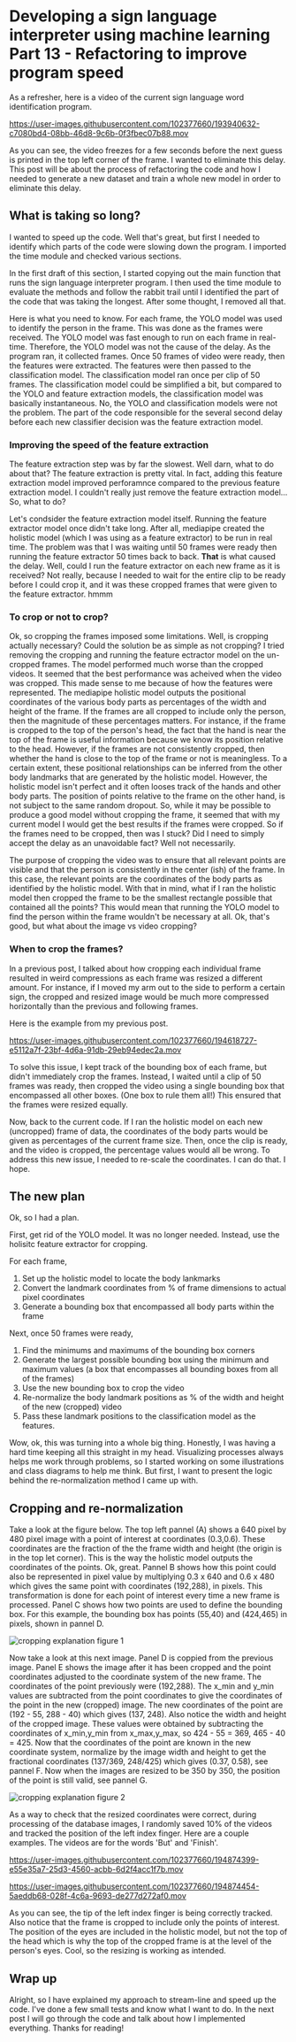 # Developing a sign language interpreter using machine learning Part 13 - Refactoring to improve program speed

As a refresher, here is a video of the current sign language word identification program. 

https://user-images.githubusercontent.com/102377660/193940632-c7080bd4-08bb-46d8-9c6b-0f3fbec07b88.mov

As you can see, the video freezes for a few seconds before the next guess is printed in the top left corner of the frame. I wanted to eliminate this delay. 
This post will be about the process of refactoring the code and how I needed to generate a new dataset and train a whole new model in order to eliminate this delay. 

## What is taking so long? 

I wanted to speed up the code. Well that's great, but first I needed to identify which parts of the code were slowing down the program. I imported the time module and checked various sections. 

In the first draft of this section, I started copying out the main function that runs the sign language interpreter program. I then used the time module to evaluate the methods and follow the rabbit trail until I identified the part of the code that was taking the longest. After some thought, I removed all that. 

Here is what you need to know. For each frame, the YOLO model was used to identify the person in the frame. This was done as the frames were received. The YOLO model was fast enough to run on each frame in real-time. Therefore, the YOLO model was not the cause of the delay. As the program ran, it collected frames. Once 50 frames of video were ready, then the features were extracted. The features were then passed to the classification model. The classification model ran once per clip of 50 frames. The classification model could be simplified a bit, but compared to the YOLO and feature extraction models, the classification model was basically instantaneous. No, the YOLO and classification models were not the problem. The part of the code responsible for the several second delay before each new classifier decision was the feature extraction model.

### Improving the speed of the feature extraction

The feature extraction step was by far the slowest. Well darn, what to do about that? The feature extraction is pretty vital. In fact, adding this feature extraction model improved perforamnce compared to the previous feature extraction model. I couldn't really just remove the feature extraction model... So, what to do? 

Let's condsider the feature extraction model itself. Running the feature extractor model once didn't take long. After all, mediapipe created the holistic model (which I was using as a feature extractor) to be run in real time. The problem was that I was waiting until 50 frames were ready then running the feature extractor 50 times back to back. **That** is what caused the delay. Well, could I run the feature extractor on each new frame as it is received? Not really, because I needed to wait for the entire clip to be ready before I could crop it, and it was these cropped frames that were given to the feature extractor. hmmm 

### To crop or not to crop?

Ok, so cropping the frames imposed some limitations. Well, is cropping actually necessary? Could the solution be as simple as not cropping? I tried removing the cropping and running the feature ectractor model on the un-cropped frames. The model performed much worse than the cropped videos. It seemed that the best performance was acheived when the video was cropped. This made sense to me because of how the features were represented. The mediapipe holistic model outputs the positional coordinates of the various body parts as percentages of the width and height of the frame. If the frames are all cropped to include only the person, then the magnitude of these percentages matters. For instance, if the frame is cropped to the top of the person's head, the fact that the hand is near the top of the frame is useful information because we know its position relative to the head. However, if the frames are not consistently cropped, then whether the hand is close to the top of the frame or not is meaningless. To a certain extent, these positional relationships can be inferred from the other body landmarks that are generated by the holistic model. However, the holistic model isn't perfect and it often looses track of the hands and other body parts. The position of points relative to the frame on the other hand, is not subject to the same random dropout. So, while it may be possible to produce a good model without cropping the frame, it seemed that with my current model I would get the best results if the frames were cropped. So if the frames need to be cropped, then was I stuck? Did I need to simply accept the delay as an unavoidable fact? Well not necessarily. 

The purpose of cropping the video was to ensure that all relevant points are visible and that the person is consistently in the center (ish) of the frame. 
In this case, the relevant points are the coordinates of the body parts as identified by the holistic model. 
With that in mind, what if I ran the holistic model then cropped the frame to be the smallest rectangle possible that contained all the points? 
This would mean that running the YOLO model to find the person within the frame wouldn't be necessary at all. Ok, that's good, but what about the image vs video cropping? 

### When to crop the frames?

In a previous post, I talked about how cropping each individual frame resulted in weird compressions as each frame was resized a different amount. 
For instance, if I moved my arm out to the side to perform a certain sign, the cropped and resized image would be much more compressed horizontally than the previous and following frames. 

Here is the example from my previous post. 

https://user-images.githubusercontent.com/102377660/194618727-e5112a7f-23bf-4d6a-91db-29eb94edec2a.mov


To solve this issue, I kept track of the bounding box of each frame, but didn't immediately crop the frames. 
Instead, I waited until a clip of 50 frames was ready, then cropped the video using a single bounding box that encompassed all other boxes. (One box to rule them all!) 
This ensured that the frames were resized equally. 

Now, back to the current code. If I ran the holistic model on each new (uncropped) frame of data, the coordinates of the body parts would be given as percentages of the current frame size. 
Then, once the clip is ready, and the video is cropped, the percentage values would all be wrong. To address this new issue, I needed to re-scale the coordinates. I can do that. I hope. 

## The new plan

Ok, so I had a plan. 

First, get rid of the YOLO model. It was no longer needed. Instead, use the holisitc feature extractor for cropping.

For each frame,
1. Set up the holistic model to locate the body lankmarks
2. Convert the landmark coordinates from % of frame dimensions to actual pixel coordinates
3. Generate a bounding box that encompassed all body parts within the frame

Next, once 50 frames were ready,
1. Find the minimums and maximums of the bounding box corners
2. Generate the largest possible bounding box using the minimum and maximum values (a box that encompasses all bounding boxes from all of the frames)
3. Use the new bounding box to crop the video
4. Re-normalize the body landmark positions as % of the width and height of the new (cropped) video 
5. Pass these landmark positions to the classification model as the features. 

Wow, ok, this was turning into a whole big thing. Honestly, I was having a hard time keeping all this straight in my head. 
Visualizing processes always helps me work through problems, so I started working on some illustrations and class diagrams to help me think. But first, I want to present the logic behind the re-normalization method I came up with. 

## Cropping and re-normalization

Take a look at the figure below. The top left pannel (A) shows a 640 pixel by 480 pixel image with a point of interest at coordinates (0.3,0.6). These coordinates are the fraction of the the frame width and height (the origin is in the top let corner). This is the way the holistic model outputs the coordinates of the points. Ok, great. Pannel B shows how this point could also be represented in pixel value by multiplying 0.3 x 640 and 0.6 x 480 which gives the same point with coordinates (192,288), in pixels. This transformation is done for each point of interest every time a new frame is processed. Panel C shows how two points are used to define the bounding box. For this example, the bounding box has points (55,40) and (424,465) in pixels, shown in pannel D.

![cropping explanation figure 1](https://user-images.githubusercontent.com/102377660/194641285-00110c4d-0b44-4422-9069-5178552e32d4.png)

Now take a look at this next image. Panel D is coppied from the previous image. Panel E shows the image after it has been cropped and the point coordinates adjusted to the coordinate system of the new frame. The coordinates of the point previously were (192,288). The x_min and y_min values are subtracted from the point coordinates to give the coordinates of the point in the new (cropped) image. The new coordinates of the point are (192 - 55, 288 - 40) which gives (137, 248). Also notice the width and height of the cropped image. These values were obtained by subtracting the coordinates of x_min,y_min from x_max,y_max, so 424 - 55 = 369, 465 - 40 = 425. Now that the coordinates of the point are known in the new coordinate system, normalize by the image width and height to get the fractional coordinates (137/369, 248/425) which gives (0.37, 0.58), see pannel F. Now when the images are resized to be 350 by 350, the position of the point is still valid, see pannel G. 

![cropping explanation figure 2](https://user-images.githubusercontent.com/102377660/194643027-ebfd61da-79d8-4bc0-a975-c73870391c02.png)

As a way to check that the resized coordinates were correct, during processing of the database images, I randomly saved 10% of the videos and tracked the position of the left index finger. Here are a couple examples. The videos are for the words 'But' and 'Finish'. 



https://user-images.githubusercontent.com/102377660/194874399-e55e35a7-25d3-4560-acbb-6d2f4acc1f7b.mov



https://user-images.githubusercontent.com/102377660/194874454-5aeddb68-028f-4c6a-9693-de277d272af0.mov



As you can see, the tip of the left index finger is being correctly tracked. Also notice that the frame is cropped to include only the points of interest. The position of the eyes are included in the holistic model, but not the top of the head which is why the top of the cropped frame is at the level of the person's eyes. Cool, so the resizing is working as intended. 

## Wrap up

Alright, so I have explained my approach to stream-line and speed up the code. I've done a few small tests and know what I want to do. In the next post I will go through the code and talk about how I implemented everything. 
Thanks for reading!

